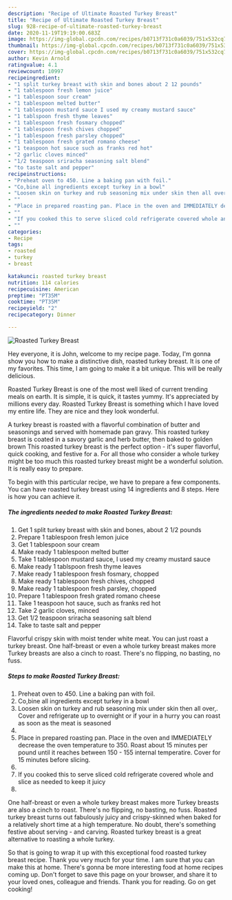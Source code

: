 ```yaml
---
description: "Recipe of Ultimate Roasted Turkey Breast"
title: "Recipe of Ultimate Roasted Turkey Breast"
slug: 928-recipe-of-ultimate-roasted-turkey-breast
date: 2020-11-19T19:19:00.683Z
image: https://img-global.cpcdn.com/recipes/b0713f731c0a6039/751x532cq70/roasted-turkey-breast-recipe-main-photo.jpg
thumbnail: https://img-global.cpcdn.com/recipes/b0713f731c0a6039/751x532cq70/roasted-turkey-breast-recipe-main-photo.jpg
cover: https://img-global.cpcdn.com/recipes/b0713f731c0a6039/751x532cq70/roasted-turkey-breast-recipe-main-photo.jpg
author: Kevin Arnold
ratingvalue: 4.1
reviewcount: 10997
recipeingredient:
- "1 split turkey breast with skin and bones about 2 12 pounds"
- "1 tablespoon fresh lemon juice"
- "1 tablespoon sour cream"
- "1 tablespoon melted butter"
- "1 tablespoon mustard sauce I used my creamy mustard sauce"
- "1 tablspoon fresh thyme leaves"
- "1 tablespoon fresh fosmary chopped"
- "1 tablespoon fresh chives chopped"
- "1 tablespoon fresh parsley chopped"
- "1 tablespoon fresh grated romano cheese"
- "1 teaspoon hot sauce such as franks red hot"
- "2 garlic cloves minced"
- "1/2 teaspoon sriracha seasoning salt blend"
- "to taste salt and pepper"
recipeinstructions:
- "Preheat oven to 450. Line a baking pan with foil."
- "Co,bine all ingredients except turkey in a bowl"
- "Loosen skin on turkey and rub seasoning mix under skin then all over,. Cover and refrigerate up to overnight or if your in a hurry you can roast as soon as the meat is seasoned"
- ""
- "Place in prepared roasting pan. Place in the oven and IMMEDIATELY decrease the oven temperature to 350. Roast about 15 minutes per pound until it reaches between 150 - 155 internal temperatire. Cover for 15 minutes before slicing."
- ""
- "If you cooked this to serve sliced cold refrigerate covered whole and slice as needed to keep it juicy"
- ""
categories:
- Recipe
tags:
- roasted
- turkey
- breast

katakunci: roasted turkey breast 
nutrition: 114 calories
recipecuisine: American
preptime: "PT35M"
cooktime: "PT35M"
recipeyield: "2"
recipecategory: Dinner

---
```



![Roasted Turkey Breast](https://img-global.cpcdn.com/recipes/b0713f731c0a6039/751x532cq70/roasted-turkey-breast-recipe-main-photo.jpg)

Hey everyone, it is John, welcome to my recipe page. Today, I'm gonna show you how to make a distinctive dish, roasted turkey breast. It is one of my favorites. This time, I am going to make it a bit unique. This will be really delicious.

Roasted Turkey Breast is one of the most well liked of current trending meals on earth. It is simple, it is quick, it tastes yummy. It's appreciated by millions every day. Roasted Turkey Breast is something which I have loved my entire life. They are nice and they look wonderful.

A turkey breast is roasted with a flavorful combination of butter and seasonings and served with homemade pan gravy. This roasted turkey breast is coated in a savory garlic and herb butter, then baked to golden brown This roasted turkey breast is the perfect option - it&#39;s super flavorful, quick cooking, and festive for a. For all those who consider a whole turkey might be too much this roasted turkey breast might be a wonderful solution. It is really easy to prepare.


To begin with this particular recipe, we have to prepare a few components. You can have roasted turkey breast using 14 ingredients and 8 steps. Here is how you can achieve it.

<!--inarticleads1-->

##### The ingredients needed to make Roasted Turkey Breast:

1. Get 1 split turkey breast with skin and bones, about 2 1/2 pounds
1. Prepare 1 tablespoon fresh lemon juice
1. Get 1 tablespoon sour cream
1. Make ready 1 tablespoon melted butter
1. Take 1 tablespoon mustard sauce, I used my creamy mustard sauce
1. Make ready 1 tablspoon fresh thyme leaves
1. Make ready 1 tablespoon fresh fosmary, chopped
1. Make ready 1 tablespoon fresh chives, chopped
1. Make ready 1 tablespoon fresh parsley, chopped
1. Prepare 1 tablespoon fresh grated romano cheese
1. Take 1 teaspoon hot sauce, such as franks red hot
1. Take 2 garlic cloves, minced
1. Get 1/2 teaspoon sriracha seasoning salt blend
1. Take to taste salt and pepper


Flavorful crispy skin with moist tender white meat. You can just roast a turkey breast. One half-breast or even a whole turkey breast makes more Turkey breasts are also a cinch to roast. There&#39;s no flipping, no basting, no fuss. 

<!--inarticleads2-->

##### Steps to make Roasted Turkey Breast:

1. Preheat oven to 450. Line a baking pan with foil.
1. Co,bine all ingredients except turkey in a bowl
1. Loosen skin on turkey and rub seasoning mix under skin then all over,. Cover and refrigerate up to overnight or if your in a hurry you can roast as soon as the meat is seasoned
1. 
1. Place in prepared roasting pan. Place in the oven and IMMEDIATELY decrease the oven temperature to 350. Roast about 15 minutes per pound until it reaches between 150 - 155 internal temperatire. Cover for 15 minutes before slicing.
1. 
1. If you cooked this to serve sliced cold refrigerate covered whole and slice as needed to keep it juicy
1. 


One half-breast or even a whole turkey breast makes more Turkey breasts are also a cinch to roast. There&#39;s no flipping, no basting, no fuss. Roasted turkey breast turns out fabulously juicy and crispy-skinned when baked for a relatively short time at a high temperature. No doubt, there&#39;s something festive about serving - and carving. Roasted turkey breast is a great alternative to roasting a whole turkey. 

So that is going to wrap it up with this exceptional food roasted turkey breast recipe. Thank you very much for your time. I am sure that you can make this at home. There's gonna be more interesting food at home recipes coming up. Don't forget to save this page on your browser, and share it to your loved ones, colleague and friends. Thank you for reading. Go on get cooking!
